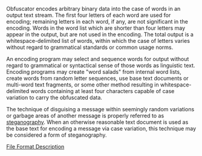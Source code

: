 Obfuscator encodes arbitrary binary data into the case of words in an
output text stream.  The first four letters of each word are used for
encoding; remaining letters in each word, if any, are not significant
in the encoding.  Words in the word list which are shorter than four
letters may appear in the output, but are not used in the encoding.
The total output is a whitespace-delimited list of words, within which
the case of letters varies without regard to grammatical standards or
common usage norms.  

An encoding program may select and sequence words for output without
regard to grammatical or syntactical sense of those words as
linguistic text.  Encoding programs may create "word salads" from
internal word lists, create words from random letter sequences, use
base text documents or multi-word text fragments, or some other
method resulting in whitespace-delimited words containing at least
four characters capable of case variation to carry the obfuscated
data.

The technique of disguising a message within seemingly random
variations or garbage areas of another message is properly referred to
as [steganography](https://en.wikipedia.org/wiki/Steganography).  When
an otherwise reasonable text document is used as the base text for
encoding a message via case variation, this technique may be
considered a form of steganography.

[File Format Description](doc/FileFormat.md)

